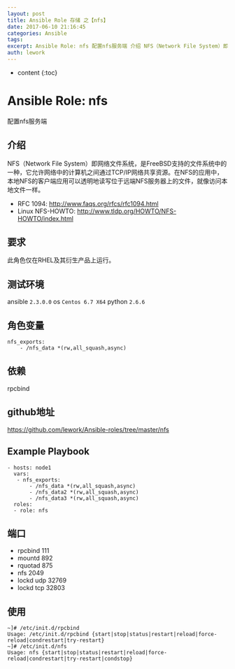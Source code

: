 ```yaml
---
layout: post
title: Ansible Role 存储 之【nfs】
date: 2017-06-10 21:16:45
categories: Ansible
tags:
excerpt: Ansible Role: nfs 配置nfs服务端 介绍 NFS（Network File System）即网络文件系统，是FreeBSD支持...
auth: lework
---
```

* content
{:toc}

# Ansible Role: nfs

配置nfs服务端

## 介绍
NFS（Network File System）即网络文件系统，是FreeBSD支持的文件系统中的一种，它允许网络中的计算机之间通过TCP/IP网络共享资源。在NFS的应用中，本地NFS的客户端应用可以透明地读写位于远端NFS服务器上的文件，就像访问本地文件一样。

- RFC 1094:  http://www.faqs.org/rfcs/rfc1094.html
- Linux NFS-HOWTO: http://www.tldp.org/HOWTO/NFS-HOWTO/index.html

## 要求

此角色仅在RHEL及其衍生产品上运行。

## 测试环境

ansible `2.3.0.0`
os `Centos 6.7 X64`
python `2.6.6`

## 角色变量
	nfs_exports: 
		- /nfs_data *(rw,all_squash,async)

## 依赖
rpcbind

## github地址
https://github.com/lework/Ansible-roles/tree/master/nfs

## Example Playbook

	- hosts: node1
	  vars:
	   - nfs_exports: 
		   - /nfs_data *(rw,all_squash,async)
		   - /nfs_data2 *(rw,all_squash,async)
		   - /nfs_data3 *(rw,all_squash,async)
	  roles:
	  - role: nfs

## 端口

- rpcbind 111
- mountd 892
- rquotad 875
- nfs 2049
- lockd udp 32769
- lockd tcp 32803

## 使用

```
~]# /etc/init.d/rpcbind 
Usage: /etc/init.d/rpcbind {start|stop|status|restart|reload|force-reload|condrestart|try-restart}
~]# /etc/init.d/nfs
Usage: nfs {start|stop|status|restart|reload|force-reload|condrestart|try-restart|condstop}

```
